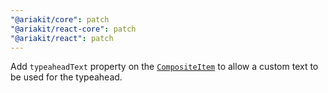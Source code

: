 ```yaml
---
"@ariakit/core": patch
"@ariakit/react-core": patch
"@ariakit/react": patch
---
```


Add `typeaheadText` property on the [`CompositeItem`](https://ariakit.org/reference/composite-item) to allow a custom text to be used for the typeahead.
